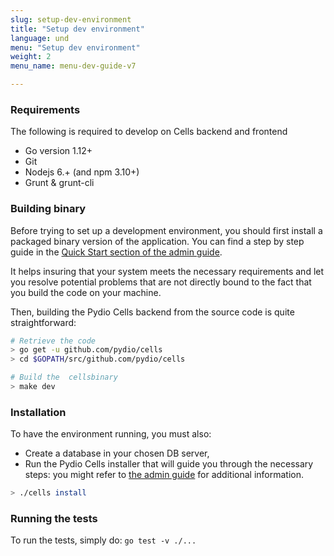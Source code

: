 ```yaml
---
slug: setup-dev-environment
title: "Setup dev environment"
language: und
menu: "Setup dev environment"
weight: 2
menu_name: menu-dev-guide-v7

---
```

### Requirements

The following is required to develop on Cells backend and frontend

- Go version 1.12+
- Git
- Nodejs 6.+ (and npm 3.10+)
- Grunt & grunt-cli

### Building binary

Before trying to set up a development environment, you should first install a packaged binary version of the application. You can find a step by step guide in the [Quick Start section of the admin guide](https://docs.pydio.com/en/docs/cells/v2/quick-start).

It helps insuring that your system meets the necessary requirements and let you resolve potential problems that are not directly bound to the fact that you build the code on your machine.

Then, building the Pydio Cells backend from the source code is quite straightforward:

```sh
# Retrieve the code
> go get -u github.com/pydio/cells
> cd $GOPATH/src/github.com/pydio/cells

# Build the  cellsbinary
> make dev
```

### Installation

To have the environment running, you must also:

- Create a database in your chosen DB server,
- Run the Pydio Cells installer that will guide you through the necessary steps: you might refer to [the admin guide](https://docs.pydio.com/en/docs/administration-guides) for additional information.

```sh
> ./cells install
```

### Running the tests

To run the tests, simply do: `go test -v ./...`
